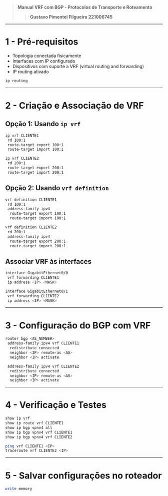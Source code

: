 
> **Manual VRF com BGP - Protocolos de Transporte e Roteamento**
>
> > **Gustavo Pimentel Filgueira**
> > **221006745**

---

# 1 - Pré-requisitos

* Topologia conectada fisicamente
* Interfaces com IP configurado
* Dispositivos com suporte a VRF (virtual routing and forwarding)
* IP routing ativado

```bash
ip routing
```

---

# 2 - Criação e Associação de VRF

## Opção 1: Usando `ip vrf`

```bash
ip vrf CLIENTE1
 rd 100:1
 route-target export 100:1
 route-target import 100:1

ip vrf CLIENTE2
 rd 200:1
 route-target export 200:1
 route-target import 200:1
```

## Opção 2: Usando `vrf definition`

```bash
vrf definition CLIENTE1
 rd 100:1
 address-family ipv4
  route-target export 100:1
  route-target import 100:1

vrf definition CLIENTE2
 rd 200:1
 address-family ipv4
  route-target export 200:1
  route-target import 200:1
```

## Associar VRF às interfaces

```bash
interface GigabitEthernet0/0
 vrf forwarding CLIENTE1
 ip address <IP> <MASK>

interface GigabitEthernet0/1
 vrf forwarding CLIENTE2
 ip address <IP> <MASK>
```

---

# 3 - Configuração do BGP com VRF

```bash
router bgp <AS_NUMBER>
 address-family ipv4 vrf CLIENTE1
  redistribute connected
  neighbor <IP> remote-as <AS>
  neighbor <IP> activate

 address-family ipv4 vrf CLIENTE2
  redistribute connected
  neighbor <IP> remote-as <AS>
  neighbor <IP> activate
```

---

# 4 - Verificação e Testes

```bash
show ip vrf
show ip route vrf CLIENTE1
show ip bgp vpnv4 all
show ip bgp vpnv4 vrf CLIENTE1
show ip bgp vpnv4 vrf CLIENTE2

ping vrf CLIENTE1 <IP>
traceroute vrf CLIENTE2 <IP>
```

---

# 5 - Salvar configurações no roteador

```bash
write memory
```

